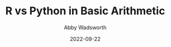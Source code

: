 ---
layout: post
title:  "R vs Python in Basic Arithmetic"
date:   2022-09-22
author: Abby Wadsworth
description: The difference in syntax between R and Python when doing basic arithmetic.
image: /assets/images/blog-image.jpg
---